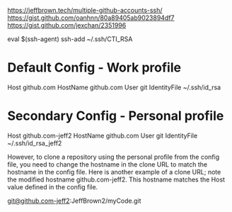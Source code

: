 https://jeffbrown.tech/multiple-github-accounts-ssh/
https://gist.github.com/oanhnn/80a89405ab9023894df7
https://gist.github.com/jexchan/2351996

eval $(ssh-agent)
ssh-add ~/.ssh/CTI_RSA
# Default Config - Work profile
Host github.com
    HostName github.com
    User git
    IdentityFile ~/.ssh/id_rsa
# Secondary Config - Personal profile
Host github.com-jeff2
    HostName github.com
    User git
    IdentityFile ~/.ssh/id_rsa_jeff2

However, to clone a repository using the personal profile from the config file, you need to change the hostname in the clone URL to match the hostname in the config file. Here is another example of a clone URL; note the modified hostname github.com-jeff2. This hostname matches the Host value defined in the config file.

git@github.com-jeff2:JeffBrown2/myCode.git    